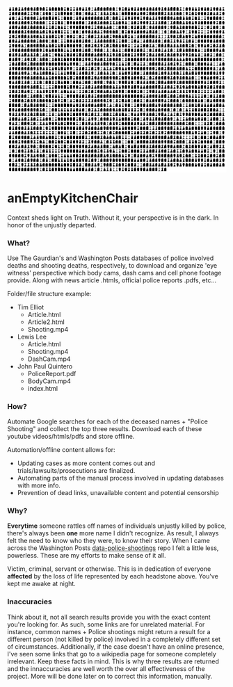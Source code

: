 <img src='https://github.com/BiTinerary/anEmptyKitchenChair/blob/master/Graveyard/Cemetery.png'>

# anEmptyKitchenChair
Context sheds light on Truth. Without it, your perspective is in the dark. In honor of the unjustly departed.

### What?
Use The Gaurdian's and Washington Posts databases of police involved deaths and shooting deaths, respectively, to download and organize 'eye witness' perspective which body cams, dash cams and cell phone footage provide. Along with news article .htmls, official police reports .pdfs, etc...  
  
Folder/file structure example:
* Tim Elliot
  * Article.html
  * Article2.html
  * Shooting.mp4
* Lewis Lee
  * Article.html
  * Shooting.mp4
  * DashCam.mp4
* John Paul Quintero
  * PoliceReport.pdf
  * BodyCam.mp4
  * index.html

### How?
Automate Google searches for each of the deceased names + "Police Shooting" and collect the top three results. Download each of these youtube videos/htmls/pdfs and store offline.

Automation/offline content allows for:
* Updating cases as more content comes out and trials/lawsuits/prosecutions are finalized.
* Automating parts of the manual process involved in updating databases with more info.
* Prevention of dead links, unavailable content and potential censorship

### Why?
**Everytime** someone rattles off names of individuals unjustly killed by police, there's always been **one** more name I didn't recognize. As result, I always felt the need to know who they were, to know their story. When I came across the Washington Posts [data-police-shootings](https://github.com/washingtonpost/data-police-shootings) repo I felt a little less, powerless. These are my efforts to make sense of it all.

Victim, criminal, servant or otherwise. This is in dedication of everyone **affected** by the loss of life represented by each headstone above. You've kept me awake at night.

### Inaccuracies
Think about it, not all search results provide you with the exact content you're looking for. As such, some links are for unrelated material. For instance, common names + Police shootings might return a result for a different person (not killed by police) involved in a completely different set of circumstances. Additionally, if the case doesn't have an online presence, I've seen some links that go to a wikipedia page for someone completely irrelevant. Keep these facts in mind. This is why three results are returned and the innaccuracies are well worth the over all effectiveness of the project. More will be done later on to correct this information, manually.
